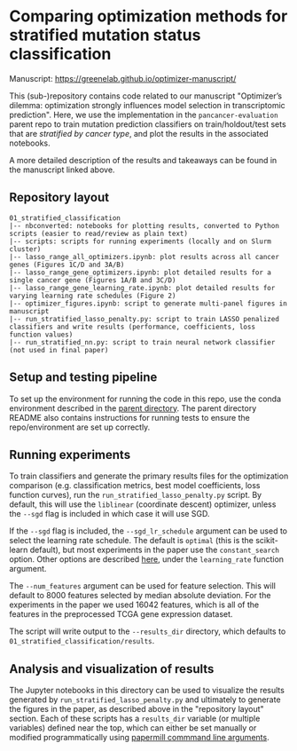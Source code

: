 # Comparing optimization methods for stratified mutation status classification

Manuscript: https://greenelab.github.io/optimizer-manuscript/

This (sub-)repository contains code related to our manuscript "Optimizer’s dilemma: optimization strongly influences model selection in transcriptomic prediction".
Here, we use the implementation in the `pancancer-evaluation` parent repo to train mutation prediction classifiers on train/holdout/test sets that are _stratified by cancer type_, and plot the results in the associated notebooks.

A more detailed description of the results and takeaways can be found in the manuscript linked above.

## Repository layout

```
01_stratified_classification
|-- nbconverted: notebooks for plotting results, converted to Python scripts (easier to read/review as plain text)
|-- scripts: scripts for running experiments (locally and on Slurm cluster)
|-- lasso_range_all_optimizers.ipynb: plot results across all cancer genes (Figures 1C/D and 3A/B)
|-- lasso_range_gene_optimizers.ipynb: plot detailed results for a single cancer gene (Figures 1A/B and 3C/D)
|-- lasso_range_gene_learning_rate.ipynb: plot detailed results for varying learning rate schedules (Figure 2)
|-- optimizer_figures.ipynb: script to generate multi-panel figures in manuscript
|-- run_stratified_lasso_penalty.py: script to train LASSO penalized classifiers and write results (performance, coefficients, loss function values)
|-- run_stratified_nn.py: script to train neural network classifier (not used in final paper)
```

## Setup and testing pipeline

To set up the environment for running the code in this repo, use the conda environment described in the [parent directory](https://github.com/greenelab/pancancer-evaluation#setup).
The parent directory README also contains instructions for running tests to ensure the repo/environment are set up correctly.

## Running experiments

To train classifiers and generate the primary results files for the optimization comparison (e.g. classification metrics, best model coefficients, loss function curves), run the `run_stratified_lasso_penalty.py` script. By default, this will use the `liblinear` (coordinate descent) optimizer, unless the `--sgd` flag is included in which case it will use SGD.

If the `--sgd` flag is included, the `--sgd_lr_schedule` argument can be used to select the learning rate schedule. The default is `optimal` (this is the scikit-learn default), but most experiments in the paper use the `constant_search` option. Other options are described [here](https://scikit-learn.org/stable/modules/generated/sklearn.linear_model.SGDClassifier.html), under the `learning_rate` function argument.

The `--num_features` argument can be used for feature selection. This will default to 8000 features selected by median absolute deviation. For the experiments in the paper we used 16042 features, which is all of the features in the preprocessed TCGA gene expression dataset.

The script will write output to the `--results_dir` directory, which defaults to `01_stratified_classification/results`.

## Analysis and visualization of results

The Jupyter notebooks in this directory can be used to visualize the results generated by `run_stratified_lasso_penalty.py` and ultimately to generate the figures in the paper, as described above in the "repository layout" section. Each of these scripts has a `results_dir` variable (or multiple variables) defined near the top, which can either be set manually or modified programmatically using [papermill commmand line arguments](https://papermill.readthedocs.io/en/latest/).
